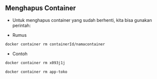## Menghapus Container

- Untuk menghapus container yang sudah berhenti, kita bisa gunakan perintah:
+ Rumus
```bash
docker container rm containerId/namacontainer
```
+ Contoh
```bash
docker container rm x093j1j
```
```bash
docker container rm app-toko
```

